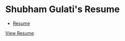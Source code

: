# Shubham Gulati's Resume

* [Resume](https://iamshgulati.github.io/resume/)

<div>
<a href="ShubhamGulati_Resume.pdf" Content-Disposition: inline;filename="ShubhamGulati_Resume.pdf">View Resume</a>
</div>

<!-- * [Cover Letter](https://github.com/shubhamgulati91/resume/raw/main/ShubhamGulati_Cover_Letter.pdf) -->

<!-- ## Résumé Preview

| Résumé -- Page. 1 |
|:---:|
| [![Résumé](https://raw.githubusercontent.com/shubhamgulati91/resume/main/images/ShubhamGulati_Resume_Page_1.png)](https://raw.githubusercontent.com/shubhamgulati91/resume/main/ShubhamGulati_Resume.pdf)  |

| Résumé -- Page. 2 |
|:---:|
| [![Résumé](https://raw.githubusercontent.com/shubhamgulati91/resume/main/images/ShubhamGulati_Resume_Page_2.png)](https://raw.githubusercontent.com/shubhamgulati91/resume/main/ShubhamGulati_Resume.pdf)  |

## Cover Letter Preview

| Cover Letter -- Page. 1 |
|:---:|
| [![Résumé](https://raw.githubusercontent.com/shubhamgulati91/resume/main/images/ShubhamGulati_Cover_Letter.png)](https://raw.githubusercontent.com/shubhamgulati91/resume/main/ShubhamGulati_Cover_Letter.pdf)  | -->
